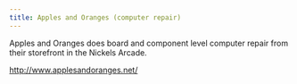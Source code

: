 ```yaml
---
title: Apples and Oranges (computer repair)
---
```

Apples and Oranges does board and component level
computer repair from their storefront in the
Nickels Arcade.

http://www.applesandoranges.net/
